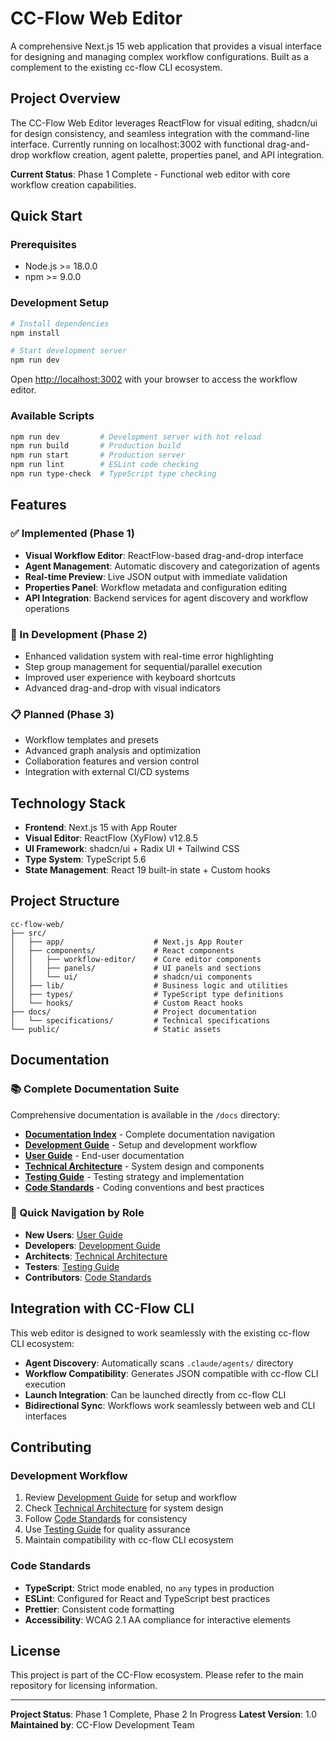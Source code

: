 # CC-Flow Web Editor

A comprehensive Next.js 15 web application that provides a visual interface for designing and managing complex workflow configurations. Built as a complement to the existing cc-flow CLI ecosystem.

## Project Overview

The CC-Flow Web Editor leverages ReactFlow for visual editing, shadcn/ui for design consistency, and seamless integration with the command-line interface. Currently running on localhost:3002 with functional drag-and-drop workflow creation, agent palette, properties panel, and API integration.

**Current Status**: Phase 1 Complete - Functional web editor with core workflow creation capabilities.

## Quick Start

### Prerequisites
- Node.js >= 18.0.0
- npm >= 9.0.0

### Development Setup
```bash
# Install dependencies
npm install

# Start development server
npm run dev
```

Open [http://localhost:3002](http://localhost:3002) with your browser to access the workflow editor.

### Available Scripts
```bash
npm run dev         # Development server with hot reload
npm run build       # Production build
npm run start       # Production server
npm run lint        # ESLint code checking
npm run type-check  # TypeScript type checking
```

## Features

### ✅ Implemented (Phase 1)
- **Visual Workflow Editor**: ReactFlow-based drag-and-drop interface
- **Agent Management**: Automatic discovery and categorization of agents
- **Real-time Preview**: Live JSON output with immediate validation
- **Properties Panel**: Workflow metadata and configuration editing
- **API Integration**: Backend services for agent discovery and workflow operations

### 🚧 In Development (Phase 2)
- Enhanced validation system with real-time error highlighting
- Step group management for sequential/parallel execution
- Improved user experience with keyboard shortcuts
- Advanced drag-and-drop with visual indicators

### 📋 Planned (Phase 3)
- Workflow templates and presets
- Advanced graph analysis and optimization
- Collaboration features and version control
- Integration with external CI/CD systems

## Technology Stack

- **Frontend**: Next.js 15 with App Router
- **Visual Editor**: ReactFlow (XyFlow) v12.8.5
- **UI Framework**: shadcn/ui + Radix UI + Tailwind CSS
- **Type System**: TypeScript 5.6
- **State Management**: React 19 built-in state + Custom hooks

## Project Structure

```
cc-flow-web/
├── src/
│   ├── app/                    # Next.js App Router
│   ├── components/             # React components
│   │   ├── workflow-editor/    # Core editor components
│   │   ├── panels/             # UI panels and sections
│   │   └── ui/                 # shadcn/ui components
│   ├── lib/                    # Business logic and utilities
│   ├── types/                  # TypeScript type definitions
│   └── hooks/                  # Custom React hooks
├── docs/                       # Project documentation
│   └── specifications/         # Technical specifications
└── public/                     # Static assets
```

## Documentation

### 📚 Complete Documentation Suite
Comprehensive documentation is available in the `/docs` directory:

- **[Documentation Index](./docs/README.md)** - Complete documentation navigation
- **[Development Guide](./docs/development/DEVELOPMENT_GUIDE.md)** - Setup and development workflow  
- **[User Guide](./docs/guides/USER_GUIDE.md)** - End-user documentation
- **[Technical Architecture](./docs/architecture/TECHNICAL_ARCHITECTURE.md)** - System design and components
- **[Testing Guide](./docs/testing/TESTING_GUIDE.md)** - Testing strategy and implementation
- **[Code Standards](./docs/development/CODE_STANDARDS.md)** - Coding conventions and best practices

### 🎯 Quick Navigation by Role
- **New Users**: [User Guide](./docs/guides/USER_GUIDE.md)
- **Developers**: [Development Guide](./docs/development/DEVELOPMENT_GUIDE.md)
- **Architects**: [Technical Architecture](./docs/architecture/TECHNICAL_ARCHITECTURE.md)
- **Testers**: [Testing Guide](./docs/testing/TESTING_GUIDE.md)
- **Contributors**: [Code Standards](./docs/development/CODE_STANDARDS.md)

## Integration with CC-Flow CLI

This web editor is designed to work seamlessly with the existing cc-flow CLI ecosystem:

- **Agent Discovery**: Automatically scans `.claude/agents/` directory
- **Workflow Compatibility**: Generates JSON compatible with cc-flow CLI execution
- **Launch Integration**: Can be launched directly from cc-flow CLI
- **Bidirectional Sync**: Workflows work seamlessly between web and CLI interfaces

## Contributing

### Development Workflow
1. Review [Development Guide](./docs/development/DEVELOPMENT_GUIDE.md) for setup and workflow
2. Check [Technical Architecture](./docs/architecture/TECHNICAL_ARCHITECTURE.md) for system design
3. Follow [Code Standards](./docs/development/CODE_STANDARDS.md) for consistency
4. Use [Testing Guide](./docs/testing/TESTING_GUIDE.md) for quality assurance
5. Maintain compatibility with cc-flow CLI ecosystem

### Code Standards
- **TypeScript**: Strict mode enabled, no `any` types in production
- **ESLint**: Configured for React and TypeScript best practices
- **Prettier**: Consistent code formatting
- **Accessibility**: WCAG 2.1 AA compliance for interactive elements

## License

This project is part of the CC-Flow ecosystem. Please refer to the main repository for licensing information.

---

**Project Status**: Phase 1 Complete, Phase 2 In Progress
**Latest Version**: 1.0
**Maintained by**: CC-Flow Development Team
